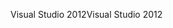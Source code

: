 <span data-ttu-id="d4cd3-101">Visual Studio 2012</span><span class="sxs-lookup"><span data-stu-id="d4cd3-101">Visual Studio 2012</span></span>